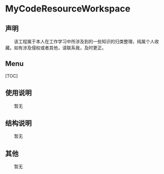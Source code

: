 # MyCodeResourceWorkspace
## 声明
&emsp;&emsp;该工程属于本人在工作学习中所涉及到的一些知识的归类整理，纯属个人收藏。如有涉及侵权或者其他，请联系我，及时更正。
## Menu
  [TOC]
## 使用说明
&emsp;&emsp;暂无
## 结构说明
&emsp;&emsp;暂无
## 其他
&emsp;&emsp;暂无

